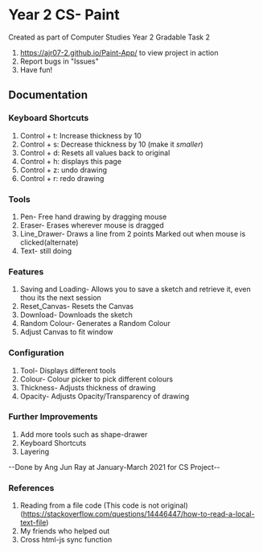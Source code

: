 # Year 2 CS- Paint 
Created as part of Computer Studies Year 2 Gradable Task 2
1. https://ajr07-2.github.io/Paint-App/ to view project in action
2. Report bugs in "Issues"
3. Have fun!

## Documentation

### Keyboard Shortcuts
1. Control + t: Increase thickness by 10
2. Control + s: Decrease thickness by 10 (make it *smaller*)
3. Control + d: Resets all values back to original
4. Control + h: displays this page
5. Control + z: undo drawing 
6. Control + r: redo drawing

### Tools
1. Pen- Free hand drawing by dragging mouse
2. Eraser- Erases wherever mouse is dragged
3. Line_Drawer- Draws a line from 2 points Marked out when mouse is clicked(alternate)
4. Text- still doing 

### Features
1. Saving and Loading- Allows you to save a sketch and retrieve it, even thou its the next session
2. Reset_Canvas- Resets the Canvas
3. Download- Downloads the sketch
4. Random Colour- Generates a Random Colour
5. Adjust Canvas to fit window

### Configuration
1. Tool- Displays different tools
2. Colour- Colour picker to pick different colours
3. Thickness- Adjusts thickness of drawing
4. Opacity- Adjusts Opacity/Transparency of drawing

### Further Improvements
1. Add more tools such as shape-drawer
2. Keyboard Shortcuts
3. Layering

--Done by Ang Jun Ray at January-March 2021 for CS Project--

### References
1. Reading from a file code (This code is not original)
(https://stackoverflow.com/questions/14446447/how-to-read-a-local-text-file)
2. My friends who helped out
3. Cross html-js sync function